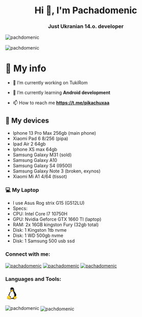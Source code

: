 <h1 align="center">Hi 👋, I'm Pachadomenic</h1>
<h3 align="center">Just Ukranian 14.o. developer</h3>

<p align="left"> <img src="https://komarev.com/ghpvc/?username=pachdomenic&label=Profile%20views&color=0e75b6&style=flat" alt="pachdomenic" /> </p>

<p><img align="center" src="https://github-readme-streak-stats.herokuapp.com/?user=pachdomenic&" alt="pachdomenic" /></p>

# 📔 My info

- 🔭 I’m currently working on TukiRom

- 🌱 I’m currently learning **Android development**

- 📫 How to reach me **https://t.me/pikachuxaa**

## 📱 My devices
- Iphone 13 Pro Max 256gb (main phone)
- Xiaomi Pad 6 8/256 (pipa)
- Ipad Air 2 64gb
- Iphone XS max 64gb
- Samsung Galaxy M31 (sold)
- Samsung Galaxy A10
- Samsung Galaxy S4 (I9500)
- Samsung Galaxy Note 3 (broken, exynos)
- Xiaomi Mi A1 4/64 (tissot)


### 💻 My Laptop
- I use Asus Rog strix G15 (G512LU)
- Specs:
- CPU: Intel Core I7 10750H
- GPU: Nvidia Geforce GTX 1660 TI (laptop)
- RAM: 2x 16GB kingston Fury (32gb total)
- Disk: 1 Kingston 1tb nvme
- Disk: 1 WD 500gb nvme
- Disk: 1 Samsung 500 usb ssd


<h3 align="left">Connect with me:</h3>
<p align="left">
<a href="https://twitter.com/pachadomenic" target="blank"><img align="center" src="https://raw.githubusercontent.com/rahuldkjain/github-profile-readme-generator/master/src/images/icons/Social/twitter.svg" alt="pachadomenic" height="30" width="40" /></a>
<a href="https://instagram.com/pachadomenic" target="blank"><img align="center" src="https://raw.githubusercontent.com/rahuldkjain/github-profile-readme-generator/master/src/images/icons/Social/instagram.svg" alt="pachadomenic" height="30" width="40" /></a>
<a href="https://www.youtube.com/c/pachadomenic" target="blank"><img align="center" src="https://raw.githubusercontent.com/rahuldkjain/github-profile-readme-generator/master/src/images/icons/Social/youtube.svg" alt="pachadomenic" height="30" width="40" /></a>
</p>

<h3 align="left">Languages and Tools:</h3>
<p align="left"> <a href="https://www.linux.org/" target="_blank" rel="noreferrer"> <img src="https://raw.githubusercontent.com/devicons/devicon/master/icons/linux/linux-original.svg" alt="linux" width="40" height="40"/> </a> </p>

<p><img align="left" src="https://github-readme-stats.vercel.app/api/top-langs?username=pachdomenic&show_icons=true&locale=en&layout=compact" alt="pachdomenic" /></p>

<p>&nbsp;<img align="center" src="https://github-readme-stats.vercel.app/api?username=pachdomenic&show_icons=true&locale=en" alt="pachdomenic" /></p>

